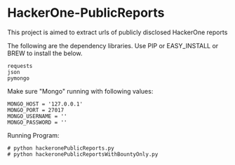 # HackerOne-PublicReports

This project is aimed to extract urls of publicly disclosed HackerOne reports

The following are the dependency libraries. Use PIP or EASY_INSTALL or BREW to install the below.

	requests
	json
	pymongo


Make sure "Mongo" running with following values:

	MONGO_HOST = '127.0.0.1'
	MONGO_PORT = 27017
	MONGO_USERNAME = ''
	MONGO_PASSWORD = ''

Running Program: 

	# python hackeronePublicReports.py
	# python hackeronePublicReportsWithBountyOnly.py

